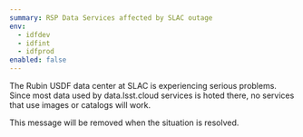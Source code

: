 ```yaml
---
summary: RSP Data Services affected by SLAC outage
env:
  - idfdev
  - idfint
  - idfprod
enabled: false
---
```


The Rubin USDF data center at SLAC is experiencing serious problems.
Since most data used by data.lsst.cloud services is hoted there, no services that use images or catalogs will work. 

This message will be removed when the situation is resolved. 
